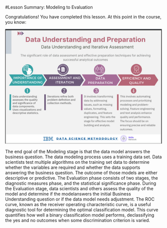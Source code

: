 #Lesson Summary: Modeling to Evaluation

Congratulations! You have completed this lesson. At this point in the course, you know:

 ![Image Alt](https://github.com/tuethu/IBM-Data-Science-Course/blob/d82745e5cac7d68296e011fa80f89af972383f36/Course%203_Data%20Science%20Methodology/Module%202_Lesson%201_From%20Understanding%20to%20Preparation/Data%20Understanding%20and%20Preparation.png)
 
The end goal of the Modeling stage is that the data model answers the business question.
The data modeling process uses a training data set. Data scientists test multiple algorithms on the training set data to determine whether the variables are required and whether the data supports answering the business question. The outcome of those models are either descriptive or predictive.
The Evaluation phase consists of two stages, the diagnostic measures phase, and the statistical significance phase.
During the Evaluation stage, data scientists and others assess the quality of the model and determine if the modelanswers the initial Business Understanding question or if the data model needs adjustment.
The ROC curve, known as the receiver operating characteristic curve, is a useful diagnostic tool for determining the optimal classification model. This curve quantifies how well a binary classification model performs, declassifying the yes and no outcomes when some discrimination criterion is varied.
